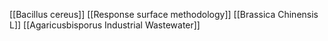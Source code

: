 [[Bacillus cereus]]
[[Response surface methodology]]
[[Brassica Chinensis L]]
[[Agaricusbisporus Industrial Wastewater]]

